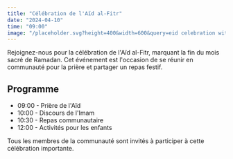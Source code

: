 ```yaml
---
title: "Célébration de l'Aïd al-Fitr"
date: "2024-04-10"
time: "09:00"
image: "/placeholder.svg?height=400&width=600&query=eid celebration with diverse community"
---
```


Rejoignez-nous pour la célébration de l'Aïd al-Fitr, marquant la fin du mois sacré de Ramadan. Cet événement est l'occasion de se réunir en communauté pour la prière et partager un repas festif.

## Programme

- 09:00 - Prière de l'Aïd
- 10:00 - Discours de l'Imam
- 10:30 - Repas communautaire
- 12:00 - Activités pour les enfants

Tous les membres de la communauté sont invités à participer à cette célébration importante.

